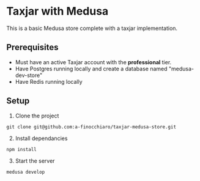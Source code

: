 # Taxjar with Medusa

This is a basic Medusa store complete with a taxjar implementation. 

## Prerequisites

- Must have an active Taxjar account with the __professional__ tier.
- Have Postgres running locally and create a database named "medusa-dev-store"
- Have Redis running locally

## Setup

1) Clone the project

```
git clone git@github.com:a-finocchiaro/taxjar-medusa-store.git
```

2) Install dependancies

```
npm install
```

3) Start the server

```
medusa develop
```
